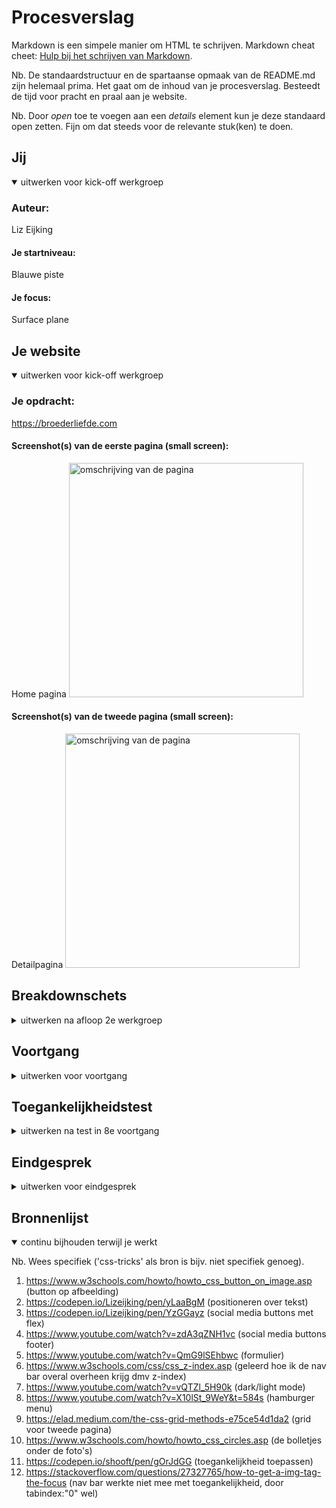 # Procesverslag
Markdown is een simpele manier om HTML te schrijven.
Markdown cheat cheet: [Hulp bij het schrijven van Markdown](https://github.com/adam-p/markdown-here/wiki/Markdown-Cheatsheet).

Nb. De standaardstructuur en de spartaanse opmaak van de README.md zijn helemaal prima. Het gaat om de inhoud van je procesverslag. Besteedt de tijd voor pracht en praal aan je website.

Nb. Door *open* toe te voegen aan een *details* element kun je deze standaard open zetten. Fijn om dat steeds voor de relevante stuk(ken) te doen.





## Jij

<details open>
<summary>uitwerken voor kick-off werkgroep</summary>

### Auteur:
Liz Eijking

#### Je startniveau:
Blauwe piste

#### Je focus:
Surface plane

</details>





## Je website

<details open>
<summary>uitwerken voor kick-off werkgroep</summary>

### Je opdracht:
https://broederliefde.com

#### Screenshot(s) van de eerste pagina (small screen):
Home pagina
<img src="images/homepagina.jpg" width="375px" alt="omschrijving van de pagina">

#### Screenshot(s) van de tweede pagina (small screen):
Detailpagina
<img src="images/detailpagina.jpg" width="375px" alt="omschrijving van de pagina">

</details>





## Breakdownschets

<details>
<summary>uitwerken na afloop 2e werkgroep</summary>

### de hele pagina:
<img src="images/breakdown2.png" width="375px" alt="breakdown van de hele pagina">

### de hele tweede pagina:
<img src="images/breakdown1.png" width="375px" alt="breakdown van een dynamisch deel">


</details>


## Voortgang

<details>
<summary>uitwerken voor voortgang</summary>

### Stand van zaken
Ik snap niet hoe ik de afbeeldingen over de hele breedte van de pagina krijg en hoe ik de tour dates het beste kan aanpakken. Ook wilde ik weten hoe je bij de tweede pagina elementen kunt aanroepen in css


### Verslag van meeting
hier na afloop snel de uitkomsten van de meeting vastleggen

- body: margin: 0; om er voor te zorgen dat de afbeeldingen over de hele breedte van de pagina liggen
- in plaats van p tags, h tags gebruiken
- divs veranderen naar mooie elementen
- sections gebruiken
- border mag wel in px, voor de rest em gebruiken
- het gedeelte van de tourdates kan ik fixen door er een section omheen te zetten
- bij de tweede html pagina mag je wel classes gebruiken, omdat je dan die classes kan aanroepen in css


</details>








## Toegankelijkheidstest

<details>
<summary>uitwerken na test in 8e voortgang</summary>

### Bevindingen
- Screenreader is verschrikkelijk
- Niet alles kan met het toetsenbord geselecteerd worden


#### Screenrader
Nog niet al mijn afbeeldingen hadden een alt, ik snapte niks van de screenreader. Sommige delen worden voorgelezen door een
engelse man.

Ik heb al mijn afbeeldingen nu een alt gegeven en nog een keer getest hoe het nu met een screenreader gaat.

#### Toetsenbord
Niet alles kon nog met het toetsenbord geselecteerd worden, maar ze werden wel in een logische volgorde geselecteerd.

Ik had nog niet voor elk element verschillende states uitgewerkt, dat heb ik nu wel gedaan.



</details>



## Eindgesprek

<details>
<summary>uitwerken voor eindgesprek</summary>

### Stand van zaken
Ik ben heel erg trots op het eindresultaat. In het begin maakte ik nog veel gebruik van divs en classes.
Na het voortgangsgesprek heb ik dit aangepast en ben ik verder gegaan met de tweede pagina. Ik had veel moeite
met de micro-interactie, ik wilde eerst voor de winkelmand gaan maar ben uiteindelijk voor een hamburger menu gegaan, dit
omdat ik dit ook nog nooit heb gekund. Na eindeloos youtube filmpjes kijken en alles uitproberen was het me dan eindelijk gelukt!

Toen ik aan de tweede pagina begon, voelde ik me net een nerd want dit ging soepeler dan ik had gedacht.
Ik had nog wel veel moeite om de foto's mooi te zetten zoals de echte site dat heeft:
<img src="images/eindgesprekfoto1.png" width="375px" alt="foto's volgorde echte site">
Uiteindelijk heb ik dit met grid op kunnen lossen.

Waar ik me nou echt een nerd voelde was bij dit gedeelte van de site:
<img src="images/eindgesprekfoto1.png" width="375px" alt="tweede foto echte site">
Dit stukje van de site ging heel makkelijk waar ik zelf ook versteld van stond.

Wat ik echt niet voor elkaar kreeg was met de tab zien dat het logo en winkelmand geselecteerd zijn, na veel onderzoek is het gelukt door op die 2 images in de html een "tabindex="0" te plaatsen.

### Screenshot(s)

hier screenshot(s) van je eindresultaat
<img src="images/eindsite1.png" width="375px" alt="eerste pagina">
<img src="images/eindsite2.png" width="375px" alt="tweede pagina">
</details>





## Bronnenlijst

<details open>
<summary>continu bijhouden terwijl je werkt</summary>

Nb. Wees specifiek ('css-tricks' als bron is bijv. niet specifiek genoeg).

1. https://www.w3schools.com/howto/howto_css_button_on_image.asp (button op afbeelding)
2. https://codepen.io/Lizeijking/pen/yLaaBgM (positioneren over tekst)
3. https://codepen.io/Lizeijking/pen/YzGGayz (social media buttons met flex)
4. https://www.youtube.com/watch?v=zdA3qZNH1vc (social media buttons footer)
5. https://www.youtube.com/watch?v=QmG9lSEhbwc (formulier)
6. https://www.w3schools.com/css/css_z-index.asp (geleerd hoe ik de nav bar overal overheen krijg dmv z-index)
7. https://www.youtube.com/watch?v=vQTZl_5H90k (dark/light mode)
8. https://www.youtube.com/watch?v=X10lSt_9WeY&t=584s (hamburger menu)
9. https://elad.medium.com/the-css-grid-methods-e75ce54d1da2 (grid voor tweede pagina)
10. https://www.w3schools.com/howto/howto_css_circles.asp (de bolletjes onder de foto's)
11. https://codepen.io/shooft/pen/gOrJdGG (toegankelijkheid toepassen)
12. https://stackoverflow.com/questions/27327765/how-to-get-a-img-tag-the-focus (nav bar werkte niet mee met toegankelijkheid, door tabindex:"0" wel)


</details>


